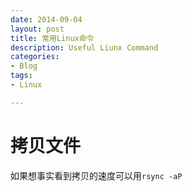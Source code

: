 ```yaml
---
date: 2014-09-04
layout: post
title: 常用Linux命令
description: Useful Liunx Command 
categories:
- Blog
tags:
- Linux

---
```





# 拷贝文件

如果想事实看到拷贝的速度可以用`rsync -aP`

